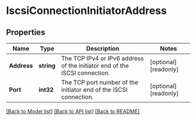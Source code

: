 # IscsiConnectionInitiatorAddress

## Properties

Name | Type | Description | Notes
------------ | ------------- | ------------- | -------------
**Address** | **string** | The TCP IPv4 or IPv6 address of the initiator end of the iSCSI connection.  | [optional] [readonly] 
**Port** | **int32** | The TCP port number of the initiator end of the iSCSI connection.  | [optional] [readonly] 

[[Back to Model list]](../README.md#documentation-for-models) [[Back to API list]](../README.md#documentation-for-api-endpoints) [[Back to README]](../README.md)


